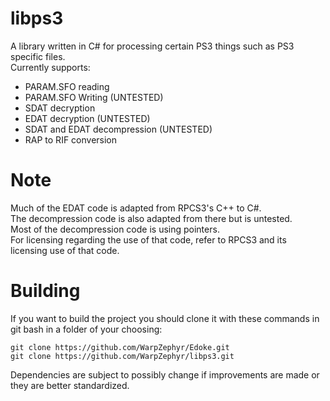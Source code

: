 # libps3
A library written in C# for processing certain PS3 things such as PS3 specific files.  
Currently supports:  
- PARAM.SFO reading  
- PARAM.SFO Writing (UNTESTED)  
- SDAT decryption  
- EDAT decryption (UNTESTED)  
- SDAT and EDAT decompression (UNTESTED)  
- RAP to RIF conversion  

# Note
Much of the EDAT code is adapted from RPCS3's C++ to C#.  
The decompression code is also adapted from there but is untested.  
Most of the decompression code is using pointers.  
For licensing regarding the use of that code, refer to RPCS3 and its licensing use of that code.  

# Building
If you want to build the project you should clone it with these commands in git bash in a folder of your choosing:  
```
git clone https://github.com/WarpZephyr/Edoke.git  
git clone https://github.com/WarpZephyr/libps3.git  
```
Dependencies are subject to possibly change if improvements are made or they are better standardized.